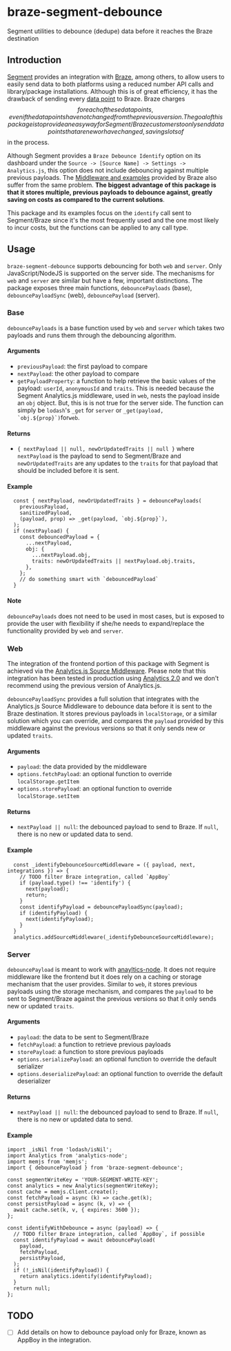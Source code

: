 # braze-segment-debounce

Segment utilities to debounce (dedupe) data before it reaches the Braze destination

## Introduction

[Segment](https://segment.com/) provides an integration with
[Braze](https://www.braze.com/), among others, to allow users to easily
send data to both platforms using a reduced number API calls and
library/package installations. Although this is of great efficiency, it has
the drawback of sending every [data
point](https://www.braze.com/docs/user_guide/onboarding_with_braze/data_points/)
to Braze. Braze charges $$ for each of these data points, even if the data
points have not changed from the previous version. The goal of this package
is to provide an easy way for Segment/Braze customers to only send data
points that are new or have changed, savings lots of $$ in the process.

Although Segment provides a `Braze Debounce Identify` option on its
dashboard under the `Source -> [Source Name] -> Settings -> Analytics.js`,
this option does not include debouncing against multiple previous payloads.
The [Middleware and examples](https://github.com/segmentio/segment-braze-mobile-middleware)
provided by Braze also suffer from the same problem. **The biggest
advantage of this package is that it stores multiple, previous payloads to
debounce against, greatly saving on costs as compared to the current
solutions**.

This package and its examples focus on the `identify` call sent to
Segment/Braze since it's the most frequently used and the one most likely
to incur costs, but the functions can be applied to any call type.

## Usage

`braze-segment-debounce` supports debouncing for both `web` and `server`. Only
JavaScript/NodeJS is supported on the server side. The mechanisms for `web`
and `server` are similar but have a few, important distinctions. The
package exposes three main functions, `debouncePayloads` (base),
`debouncePayloadSync` (web), `debouncePayload` (server).

### Base

`debouncePayloads` is a base function used by `web` and `server` which takes
two payloads and runs them through the debouncing algorithm.

#### Arguments

- `previousPayload`: the first payload to compare
- `nextPayload`: the other payload to compare
- `getPayloadProperty`: a function to help retrieve the basic values of
  the payload: `userId`, `anonymousId` and `traits`. This is needed because
  the Segment Analytics.js middleware, used in `web`, nests the payload
  inside an `obj` object. But, this is is not true for the server side. The
  function can simply be `lodash`'s `_get` for `server` or `` _get(payload, `obj.${prop}`) ``for`web`.

#### Returns

- `{ nextPayload || null, newOrUpdatedTraits || null }` where
  `nextPayload` is the payload to send to Segment/Braze and
  `newOrUpdatedTraits` are any updates to the `traits` for that payload
  that should be included before it is sent.

#### Example

```
  const { nextPayload, newOrUpdatedTraits } = debouncePayloads(
    previousPayload,
    sanitizedPayload,
    (payload, prop) => _get(payload, `obj.${prop}`),
  );
  if (nextPayload) {
    const debouncedPayload = {
      ...nextPayload,
      obj: {
        ...nextPayload.obj,
        traits: newOrUpdatedTraits || nextPayload.obj.traits,
      },
    };
    // do something smart with `debouncedPayload`
  }
```

#### Note

`debouncePayloads` does not need to be used in most cases, but is exposed to
provide the user with flexibility if she/he needs to expand/replace the
functionality provided by `web` and `server`.

### Web

The integration of the frontend portion of this package with Segment is
achieved via the [Analytics.js
Source Middleware](https://segment.com/docs/connections/sources/catalog/libraries/website/javascript/middleware/#using-source-middlewares).
Please note that this integration has been tested in production using
[Analytics
2.0](https://segment.com/docs/connections/sources/catalog/libraries/website/javascript/)
and we don't recommend using the previous version of Analytics.js.

`debouncePayloadSync` provides a full solution that integrates with the
Analytics.js Source Middleware to debounce data before it is sent to
the Braze destination. It stores previous payloads in `localStorage`, or a
similar solution which you can override, and compares the `payload`
provided by this middleware against the previous versions so that it only
sends new or updated `traits`.

#### Arguments

- `payload`: the data provided by the middleware
- `options.fetchPayload`: an optional function to override `localStorage.getItem`
- `options.storePayload`: an optional function to override `localStorage.setItem`

#### Returns

- `nextPayload || null`: the debounced payload to send to Braze. If `null`,
  there is no new or updated data to send.

#### Example

```
  const _identifyDebounceSourceMiddleware = ({ payload, next, integrations }) => {
    // TODO filter Braze integration, called `AppBoy`
    if (payload.type() !== 'identify') {
      next(payload);
      return;
    }
    const identifyPayload = debouncePayloadSync(payload);
    if (identifyPayload) {
      next(identifyPayload);
    }
  }
  analytics.addSourceMiddleware(_identifyDebounceSourceMiddleware);
```

### Server

`debouncePayload` is meant to work with
[anayltics-node](https://www.npmjs.com/package/analytics-node). It does not
require middleware like the frontend but it does rely on a caching or
storage mechanism that the user provides. Similar to `web`, it stores
previous payloads using the storage mechanism, and compares the `payload`
to be sent to Segment/Braze against the previous versions so that it only
sends new or updated `traits`.

#### Arguments

- `payload`: the data to be sent to Segment/Braze
- `fetchPayload`: a function to retrieve previous payloads
- `storePayload`: a function to store previous payloads
- `options.serializePayload`: an optional function to override the default serializer
- `options.deserializePayload`: an optional function to override the default deserializer

#### Returns

- `nextPayload || null`: the debounced payload to send to Braze. If `null`,
  there is no new or updated data to send.

#### Example

```
import _isNil from 'lodash/isNil';
import Analytics from 'analytics-node';
import memjs from 'memjs';
import { debouncePayload } from 'braze-segment-debounce';

const segmentWriteKey = 'YOUR-SEGMENT-WRITE-KEY';
const analytics = new Analytics(segmentWriteKey);
const cache = memjs.Client.create();
const fetchPayload = async (k) => cache.get(k);
const persistPayload = async (k, v) => {
  await cache.set(k, v, { expires: 3600 });
};

const identifyWithDebounce = async (payload) => {
  // TODO filter Braze integration, called `AppBoy`, if possible
  const identifyPayload = await debouncePayload(
    payload,
    fetchPayload,
    persistPayload,
  );
  if (!_isNil(identifyPayload)) {
    return analytics.identify(identifyPayload);
  }
  return null;
};
```

## TODO

- [ ] Add details on how to debounce payload only for Braze, known as
      AppBoy in the integration.
